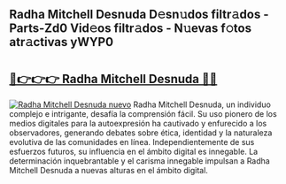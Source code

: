 ## Radha Mitchell Desnuda D𝚎sn𝚞dos filtr𝚊dos - Parts-Zd0 Vid𝚎os filtr𝚊dos - N𝚞evas f𝚘tos atr𝚊ctivas yWYP0

# <h2><a href="http://mb1r0x.tromn.icu/?c=Radha+Mitchell+Desnuda">🔗👉👉👉 Radha Mitchell Desnuda 🔗🔗</a></h2>

[![Radha Mitchell Desnuda nuevo](https://i.imgur.com/pEAQMta.gif)](http://mb1r0x.tromn.icu/?c=Radha+Mitchell+Desnuda)
Radha Mitchell Desnuda, un individuo complejo e intrigante, desafía la comprensión fácil. Su uso pionero de los medios digitales para la autoexpresión ha cautivado y enfurecido a los observadores, generando debates sobre ética, identidad y la naturaleza evolutiva de las comunidades en línea. Independientemente de sus esfuerzos futuros, su influencia en el ámbito digital es innegable. La determinación inquebrantable y el carisma innegable impulsan a Radha Mitchell Desnuda a nuevas alturas en el ámbito digital.

